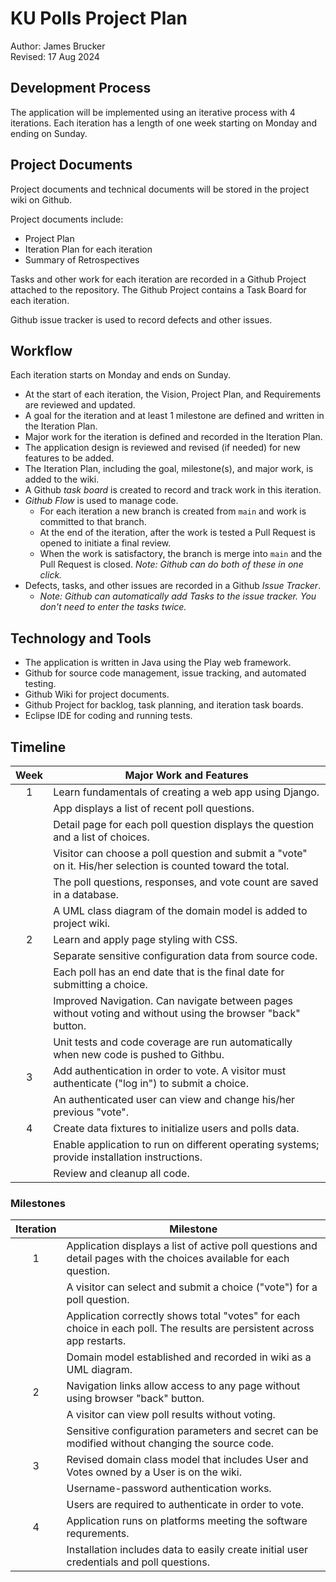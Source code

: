 # KU Polls Project Plan 

Author:  James Brucker    
Revised: 17 Aug 2024

## Development Process

The application will be implemented using an iterative process with 4 iterations. Each iteration has a length of one week starting on Monday and ending on Sunday.

## Project Documents

Project documents and technical documents will be stored in the project wiki on Github.

Project documents include:
- Project Plan
- Iteration Plan for each iteration
- Summary of Retrospectives

Tasks and other work for each iteration are recorded in a Github Project attached to the repository. The Github Project contains a Task Board for each iteration. 

Github issue tracker is used to record defects and other issues. 

## Workflow

Each iteration starts on Monday and ends on Sunday. 

- At the start of each iteration, the Vision, Project Plan, and Requirements are reviewed and updated. 
- A goal for the iteration and at least 1 milestone are defined and written in the Iteration Plan.
- Major work for the iteration is defined and recorded in the Iteration Plan.
- The application design is reviewed and revised (if needed) for new features to be added. 
- The Iteration Plan, including the goal, milestone(s), and major work, is added to the wiki.
- A Github *task board* is created to record and track work in this iteration.
- *Github Flow* is used to manage code. 
  - For each iteration a new branch is created from `main` and work is committed to that branch.
  - At the end of the iteration, after the work is tested a Pull Request is opened to initiate a final review.  
  - When the work is satisfactory, the branch is merge into `main` and the Pull Request is closed. *Note: Github can do both of these in one click.*
- Defects, tasks, and other issues are recorded in a Github *Issue Tracker*.
  - *Note: Github can automatically add Tasks to the issue tracker. You don't need to enter the tasks twice.*

## Technology and Tools

- The application is written in Java using the Play web framework.
- Github for source code management, issue tracking, and automated testing.
- Github Wiki for project documents.
- Github Project for backlog, task planning, and iteration task boards.
- Eclipse IDE for coding and running tests.


## Timeline

|   Week    | Major Work and Features |
|:---------:|-------------------------|
|     1     | Learn fundamentals of creating a web app using Django. |
|           | App displays a list of recent poll questions. |
|           | Detail page for each poll question displays the question and a list of choices.|
|           | Visitor can choose a poll question and submit a "vote" on it. His/her selection is counted toward the total.|
|           | The poll questions, responses, and vote count are saved in a database.|
|           | A UML class diagram of the domain model is added to project wiki. |
|     2     | Learn and apply page styling with CSS. |
|           | Separate sensitive configuration data from source code.|
|           | Each poll has an end date that is the final date for submitting a choice. |
|           | Improved Navigation. Can navigate between pages without voting and without using the browser "back" button. |
|           | Unit tests and code coverage are run automatically when new code is pushed to Githbu. |
|     3     | Add authentication in order to vote. A visitor must authenticate ("log in") to submit a choice. |
|           | An authenticated user can view and change his/her previous "vote". |
|     4     | Create data fixtures to initialize users and polls data.|
|           | Enable application to run on different operating systems; provide installation instructions. |
|           | Review and cleanup all code.|

### Milestones

| Iteration | Milestone |
|:---------:|-----------|
|     1     | Application displays a list of active poll questions and detail pages with the choices available for each question. |
|           | A visitor can select and submit a choice ("vote") for a poll question. |
|           | Application correctly shows total "votes" for each choice in each poll. The results are persistent across app restarts. |
|           | Domain model established and recorded in wiki as a UML diagram. |
|     2     | Navigation links allow access to any page without using browser "back" button. |
|           | A visitor can view poll results without voting. |
|           | Sensitive configuration parameters and secret can be modified without changing the source code. |
|     3     | Revised domain class model that includes User and Votes owned by a User is on the wiki. |
|           | Username-password authentication works. |
|           | Users are required to authenticate in order to vote. |
|     4     | Application runs on platforms meeting the software requrements. |
|           | Installation includes data to easily create initial user credentials and poll questions. |

